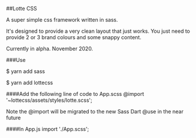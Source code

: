 ##Lotte CSS 

A super simple css framework written in sass.

It's designed to provide a very clean layout that just works.
You just need to provide 2 or 3 brand colours and some snappy content.

Currently in alpha. 
November 2020.

###Use

$ yarn add sass

$ yarn add lottecss

####Add the following line of code to App.scss
@import '~lottecss/assets/styles/lotte.scss';

Note the @import will be migrated to the new Sass Dart @use in the near future

####In App.js
import './App.scss';
